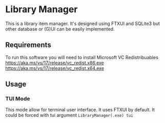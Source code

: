 # Library Manager
This is a library item manager.
It's designed using FTXUI and SQLite3 but other database or (G)UI can be easily implemented.

## Requirements
To run this software you will need to install Microsoft VC Redistribuables
https://aka.ms/vs/17/release/vc_redist.x86.exe
https://aka.ms/vs/17/release/vc_redist.x64.exe

## Usage
<!-- ### GUI Mode
This is the default mode when implemented. -->

### TUI Mode
This mode allow for terminal user interface. It uses FTXUI by default.
It could be forced with tui argument ``LibraryManager(.exe) tui``

<!-- ### CLI Mode
This mode avoid any user interface by running only through cli.
Run the program with cli argument ``LibraryManager(.exe) cli`` -->